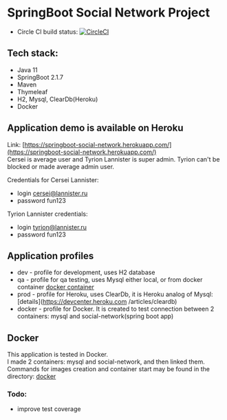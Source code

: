 # SpringBoot Social Network Project

- Circle CI build status:
[![CircleCI](https://circleci.com/gh/dmcheremisin/SpringBootSocialNetwork.svg?style=svg&circle-token=54d82edd98892db8d4e69740d9bee65e48242495)](https://circleci.com/gh/dmcheremisin/SpringBootSocialNetwork)

## Tech stack:
- Java 11
- SpringBoot 2.1.7
- Maven
- Thymeleaf
- H2, Mysql, ClearDb(Heroku)
- Docker

## Application demo is available on Heroku  
Link: [https://springboot-social-network.herokuapp.com/](https://springboot-social-network.herokuapp.com/)  
Cersei is average user and Tyrion Lannister is super admin. Tyrion can't be blocked or made average admin user.

Credentials for Cersei Lannister:
 - login cersei@lannister.ru
 - password fun123  
 
Tyrion Lannister credentials:
 - login tyrion@lannister.ru
 - password fun123

## Application profiles
- dev - profile for development, uses H2 database
- qa - profile for qa testing, uses Mysql either local, or from docker container [docker container](https://github.com/dmcheremisin/SpringBootSocialNetwork/blob/master/notForBuild/mysql%20docker%20commands.md)
- prod - profile for Heroku, uses ClearDb, it is Heroku analog of Mysql: [details](https://devcenter.heroku.com
/articles/cleardb)
- docker - profile for Docker. It is created to test connection between 2 containers: mysql and social-network(spring
 boot app)
 
## Docker
This application is tested in Docker.  
I made 2 containers: mysql and social-network, and then linked them.  
Commands for images creation and container start may be found in the directory: [docker](https://github.com/dmcheremisin/SpringBootSocialNetwork/tree/master/docker)
 
### Todo: 
- improve test coverage